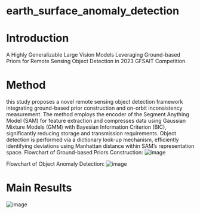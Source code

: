# earth_surface_anomaly_detection

# Introduction
A Highly Generalizable Large Vision Models Leveraging Ground-based Priors for Remote Sensing Object Detection in 2023 GFSAIT Competition.

# Method
this study proposes a novel remote sensing object detection framework integrating ground-based prior construction and on-orbit inconsistency measurement. The method employs the encoder of the Segment Anything Model (SAM) for feature extraction and compresses data using Gaussian Mixture Models (GMM) with Bayesian Information Criterion (BIC), significantly reducing storage and transmission requirements. Object detection is performed via a dictionary look-up mechanism, efficiently identifying deviations using Manhattan distance within SAM’s representation space.
Flowchart of Ground-based Priors Construction:
![image](https://github.com/user-attachments/assets/e8f207fa-b1a7-4c91-8254-d298e25e4ca8)

Flowchart of Object Anomaly Detection:
![image](https://github.com/user-attachments/assets/5b276f6b-d223-41f4-983a-6c55dc62fd38)

# Main Results

![image](https://github.com/user-attachments/assets/017543bc-7768-4943-b678-da122e4f8fd7)


